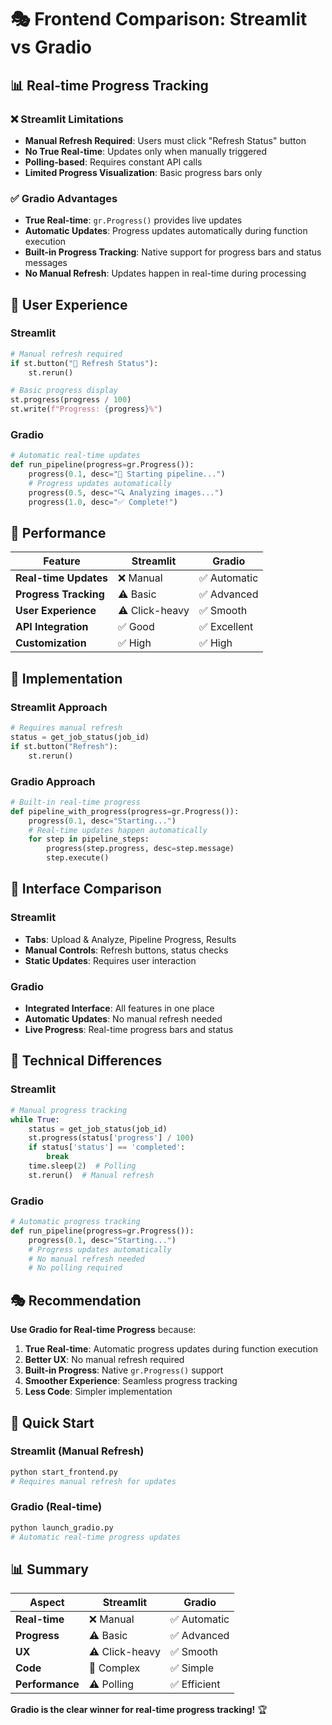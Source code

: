 # 🎭 Frontend Comparison: Streamlit vs Gradio

## 📊 Real-time Progress Tracking

### ❌ Streamlit Limitations
- **Manual Refresh Required**: Users must click "Refresh Status" button
- **No True Real-time**: Updates only when manually triggered
- **Polling-based**: Requires constant API calls
- **Limited Progress Visualization**: Basic progress bars only

### ✅ Gradio Advantages
- **True Real-time**: `gr.Progress()` provides live updates
- **Automatic Updates**: Progress updates automatically during function execution
- **Built-in Progress Tracking**: Native support for progress bars and status messages
- **No Manual Refresh**: Updates happen in real-time during processing

## 🎨 User Experience

### Streamlit
```python
# Manual refresh required
if st.button("🔄 Refresh Status"):
    st.rerun()

# Basic progress display
st.progress(progress / 100)
st.write(f"Progress: {progress}%")
```

### Gradio
```python
# Automatic real-time updates
def run_pipeline(progress=gr.Progress()):
    progress(0.1, desc="🚀 Starting pipeline...")
    # Progress updates automatically
    progress(0.5, desc="🔍 Analyzing images...")
    progress(1.0, desc="✅ Complete!")
```

## 🚀 Performance

| Feature | Streamlit | Gradio |
|---------|-----------|--------|
| **Real-time Updates** | ❌ Manual | ✅ Automatic |
| **Progress Tracking** | ⚠️ Basic | ✅ Advanced |
| **User Experience** | ⚠️ Click-heavy | ✅ Smooth |
| **API Integration** | ✅ Good | ✅ Excellent |
| **Customization** | ✅ High | ✅ High |

## 🎯 Implementation

### Streamlit Approach
```python
# Requires manual refresh
status = get_job_status(job_id)
if st.button("Refresh"):
    st.rerun()
```

### Gradio Approach
```python
# Built-in real-time progress
def pipeline_with_progress(progress=gr.Progress()):
    progress(0.1, desc="Starting...")
    # Real-time updates happen automatically
    for step in pipeline_steps:
        progress(step.progress, desc=step.message)
        step.execute()
```

## 📱 Interface Comparison

### Streamlit
- **Tabs**: Upload & Analyze, Pipeline Progress, Results
- **Manual Controls**: Refresh buttons, status checks
- **Static Updates**: Requires user interaction

### Gradio
- **Integrated Interface**: All features in one place
- **Automatic Updates**: No manual refresh needed
- **Live Progress**: Real-time progress bars and status

## 🔧 Technical Differences

### Streamlit
```python
# Manual progress tracking
while True:
    status = get_job_status(job_id)
    st.progress(status['progress'] / 100)
    if status['status'] == 'completed':
        break
    time.sleep(2)  # Polling
    st.rerun()  # Manual refresh
```

### Gradio
```python
# Automatic progress tracking
def run_pipeline(progress=gr.Progress()):
    progress(0.1, desc="Starting...")
    # Progress updates automatically
    # No manual refresh needed
    # No polling required
```

## 🎭 Recommendation

**Use Gradio for Real-time Progress** because:

1. **True Real-time**: Automatic progress updates during function execution
2. **Better UX**: No manual refresh required
3. **Built-in Progress**: Native `gr.Progress()` support
4. **Smoother Experience**: Seamless progress tracking
5. **Less Code**: Simpler implementation

## 🚀 Quick Start

### Streamlit (Manual Refresh)
```bash
python start_frontend.py
# Requires manual refresh for updates
```

### Gradio (Real-time)
```bash
python launch_gradio.py
# Automatic real-time progress updates
```

## 📊 Summary

| Aspect | Streamlit | Gradio |
|--------|-----------|--------|
| **Real-time** | ❌ Manual | ✅ Automatic |
| **Progress** | ⚠️ Basic | ✅ Advanced |
| **UX** | ⚠️ Click-heavy | ✅ Smooth |
| **Code** | 🔧 Complex | ✅ Simple |
| **Performance** | ⚠️ Polling | ✅ Efficient |

**Gradio is the clear winner for real-time progress tracking!** 🏆
